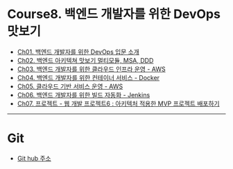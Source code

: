 # Course8. 백엔드 개발자를 위한 DevOps 맛보기
- [Ch01. 백엔드 개발자를 위한 DevOps 입문 소개](https://github.com/kazean/signature_backend/tree/main/Course8_devops/%08ch01_devops_intro)
- [Ch02. 백엔드 아키텍쳐 맛보기 멀티모듈, MSA, DDD](https://github.com/kazean/signature_backend/tree/main/Course8_devops/ch02_backend_architecture)
- [Ch03. 백엔드 개발자를 위한 클라우드 인프라 운영 - AWS](https://github.com/kazean/signature_backend/tree/main/Course8_devops/ch03_cloud_aws)
- [Ch04. 백엔드 개발자를 위한 컨테이너 서비스 - Docker](https://github.com/kazean/signature_backend/tree/main/Course8_devops/ch04_docker)
- [Ch05. 클라우드 기반 서비스 운영 - AWS]()
- [Ch06. 백엔드 개발자를 위한 빌드 자동화 - Jenkins]()
- [Ch07. 프로젝트 - 웹 개발 프로젝트6 : 아키텍처 적용한 MVP 프로젝트 배포하기]()

---------------------------------------------------------------------------------------------------------------------------
# Git
- [Git hub 주소](https://github.com/azjaehyun/fc-study/tree/main/chapter-2/project-sample-server)

